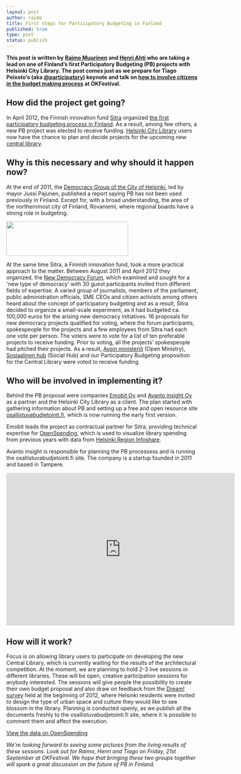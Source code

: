 ```yaml
---
layout: post
author: raimo
title: First steps for Participatory Budgeting in Finland
published: true
type: post
status: publish
---
```


**This post is written by [Raimo Muurinen](https://twitter.com/ra__mu) and [Henri Ahti](https://twitter.com/HenriAhti) who are taking a lead on one of Finland’s first Participatory Budgeting (PB) projects with Helsinki City Library. The post comes just as we prepare for Tiago Peixoto’s (aka [@participatory](https://twitter.com/participatory)) keynote and talk on [how to involve citizens in the budget making process](http://okfestival.org/participatory-budgeting/) at OKFestival.**

## How did the project get going? 

In April 2012, the Finnish innovation fund [Sitra](http://www.sitra.fi/en) organized [the first participatory budgeting process in Finland](http://www.sitra.fi/artikkelit/2012/osallistuva-budjetointi). As a result, among few others, a new PB project was elected to receive funding. [Helsinki City Library](http://www.lib.hel.fi/en-GB/) users now have the chance to plan and decide projects for the upcoming new [central library](http://keskustakirjasto.fi/en/).

## Why is this necessary and why should it happen now?

At the end of 2011, the [Democracy Group of the City of Helsinki](http://demokratia.hel.fi/english), led by mayor Jussi Pajunen, published a report saying PB has not been used previously in Finland. Except for, with a broad understanding, the area of the northernmost city of Finland, Rovaniemi, where regional boards have a strong role in budgeting.

<img alt="" src="http://farm9.staticflickr.com/8038/7992581440_b0f417be88_n.jpg" title="OsallistuvaBudjetointi" class="pull-left" style="margin-right: 1em" width="320" height="90" />


At the same time Sitra, a Finnish innovation fund, took a more practical approach to the matter. Between August 2011 and April 2012 they organized, the [New Democracy Forum](http://www.sitra.fi/en/new-democracy), which examined and sought for a 'new type of democracy' with 30 guest participants invited from different fields of expertise. A varied group of journalists, members of the parliament, public administration officials, SME CEOs and citizen activists among others heard about the concept of participatory budgeting and as a result, Sitra decided to organize a small-scale experiment, as it had budgeted ca. 100,000 euros for the arising new democracy initiatives. 16 proposals for new democracy projects qualified for voting, where the forum participants, spokespeople for the projects and a few employees from Sitra had each one vote per person. The voters were to vote for a list of ten preferable projects to receive funding. Prior to voting, all the projects’ spokespeople had pitched their projects. As a result, [Avoin ministeriö](http://www.avoinministerio.fi/) (Open Ministry), [Sosiaalinen hub](http://sosiaalinenhub.wordpress.com/) (Social Hub) and our Participatory Budgeting proposition for the Central Library were voted to receive funding.

## Who will be involved in implementing it?

Behind the PB proposal were companies [Emobit Oy](http://emobit.fi/en) and [Avanto insight Oy](http://avanto.in/) as a partner and the Helsinki City Library as a client. The plan started with gathering information about PB and setting up a free and open resource site [osallistuvabudjetointi.fi](http://osallistuvabudjetointi.fi/), which is now running the early first version.

Emobit leads the project as contractual partner for Sitra, providing technical expertise for [OpenSpending](http://openspending.org/), which is used to visualize library spending from previous years with data from [Helsinki Region Infoshare](http://www.hri.fi/en/).

Avanto insight is responsible for planning the PB processess and is running the osallistuvabudjetointi.fi site. The company is a startup founded in 2011 and based in Tampere.

<iframe width='600' height='400' src='http://openspending.org/helsinki_city_library_2009_2011_1/embed?widget=treemap&state=%7B%22drilldown%22%3A%22kustannuspaikka%22%2C%22year%22%3A%222011%22%2C%22cuts%22%3A%7B%7D%7D&width=600&height=400' frameborder='0'></iframe>

## How will it work?

Focus is on allowing library users to participate on developing the new Central Library, which is currently waiting for the results of the architectural competition. At the moment, we are planning to hold 2-3 live sessions in different libraries. These will be open, creative participation sessions for anybody interested. The sessions will give people the possibility to create their own budget proposal and also draw on feedback from the [Dream! survey](http://keskustakirjasto.fi/en/2012/06/07/dream-the-central-library-to-reality-weekend-at-the-pavilion-16-17-june/) held at the beginning of 2012, where Helsinki residents were invited to design the type of urban space and culture they would like to see blossom in the library. Planning is conducted openly, as we publish all the documents freshly to the osallistuvabudjetointi.fi site, where it is possible to comment them and affect the execution.

[View the data on OpenSpending](http://openspending.org/helsinki_city_library_2009_2011_1)

*We’re looking forward to seeing some pictures from the living results of these sessions. Look out for Raimo, Henri and Tiago on Friday, 21st September at OKFestival. We hope that bringing these two groups together will spark a great discussion on the future of PB in Finland.* 

